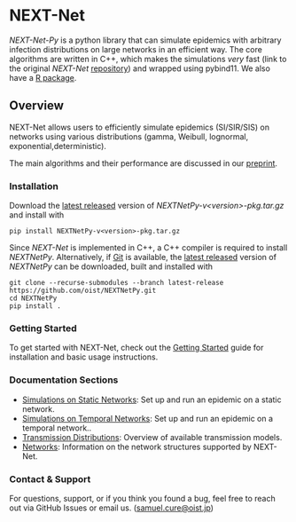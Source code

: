 # NEXT-Net

*NEXT-Net-Py* is a python library that can simulate epidemics with arbitrary infection distributions on large networks in an efficient way. The core algorithms are written in C++, which makes the simulations *very* fast (link to the original *NEXT-Net* [repository](https://github.com/oist/NEXTNet)) and wrapped using pybind11. We also have a [R package](https://oist.github.io/NEXTNetR).


## Overview
NEXT-Net allows users to efficiently simulate epidemics (SI/SIR/SIS) on networks using various distributions (gamma, Weibull, lognormal, exponential,deterministic).

The main algorithms and their performance are discussed in our [preprint](https://arxiv.org/abs/2412.07095).

### Installation

Download the [latest released](https://github.com/oist/NEXTNetPy/releases) version of *NEXTNetPy-v\<version\>-pkg.tar.gz* and install with

    pip install NEXTNetPy-v<version>-pkg.tar.gz
   
Since *NEXT-Net* is implemented in C++, a C++ compiler is required to install *NEXTNetPy*. Alternatively, if [Git](https://git-scm.com/downloads) is available, the [latest released](https://github.com/oist/NEXTNetPy/releases) version of *NEXTNetPy* can be downloaded, built and installed with

    git clone --recurse-submodules --branch latest-release https://github.com/oist/NEXTNetPy.git
    cd NEXTNetPy
    pip install .    

### Getting Started
To get started with NEXT-Net, check out the [Getting Started](getting_started.md) guide for installation and basic usage instructions.

### Documentation Sections
- [Simulations on Static Networks](simulations_static.md): Set up and run an epidemic on a static network.
- [Simulations on Temporal Networks](simulations_static.md): Set up and run an epidemic on a temporal network..
- [Transmission Distributions](transmission_distributions.md): Overview of available transmission models.
- [Networks](networks.md): Information on the network structures supported by NEXT-Net.


### Contact & Support
For questions, support, or if you think you found a bug, feel free to reach out via GitHub Issues or email us. (samuel.cure@oist.jp)